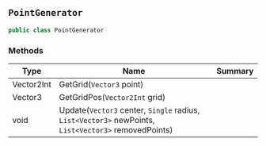 ## `PointGenerator`

```csharp
public class PointGenerator

```

### Methods

| Type | Name | Summary | 
| --- | --- | --- | 
| Vector2Int | GetGrid(`Vector3` point) |  | 
| Vector3 | GetGridPos(`Vector2Int` grid) |  | 
| void | Update(`Vector3` center, `Single` radius, `List<Vector3>` newPoints, `List<Vector3>` removedPoints) |  | 


